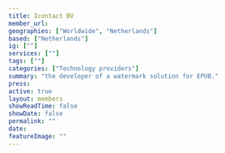 ```yaml
---
title: Icontact BV 
member_url: 
geographies: ["Worldwide", "Netherlands"]
based: ["Netherlands"]
ig: [""] 
services: [""] 
tags: [""]
categories: ["Technology providers"]
summary: "the developer of a watermark solution for EPUB."
press:
active: true
layout: members
showReadTime: false
showDate: false
permalink: ""
date: 
featureImage: ""
---
```

